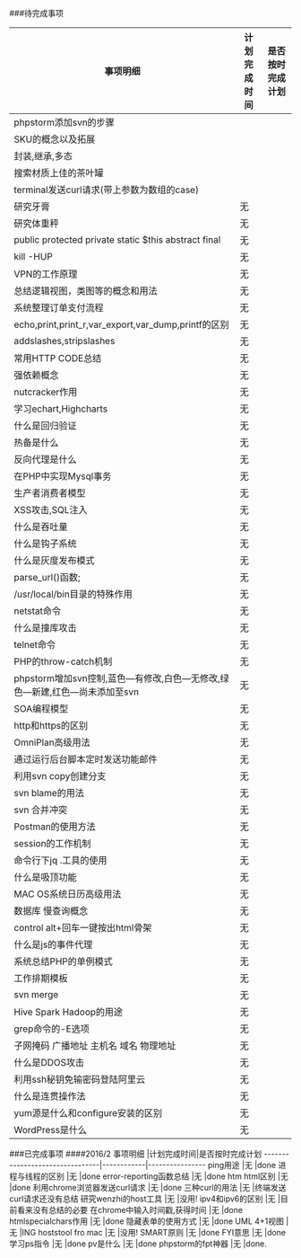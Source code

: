 ###待完成事项

事项明细                        |计划完成时间|是否按时完成计划
--------------------------------|------------|----------------
phpstorm添加svn的步骤           |            |
SKU的概念以及拓展               |            |
封装,继承,多态                  |            |
搜索材质上佳的茶叶罐            |            |
terminal发送curl请求(带上参数为数组的case)| |
研究牙膏                        |无          |
研究体重秤                      |无          |
public protected private static $this abstract final|无|
kill -HUP                       |无          |
VPN的工作原理                   |无          |
总结逻辑视图，类图等的概念和用法|无          |
系统整理订单支付流程            |无          |
echo,print,print_r,var_export,var_dump,printf的区别|无|
addslashes,stripslashes         |无          |
常用HTTP CODE总结               |无          |
强依赖概念                      |无          |
nutcracker作用                  |无          |
学习echart,Highcharts           |无          |
什么是回归验证                  |无          |
热备是什么                      |无          |
反向代理是什么                  |无          |
在PHP中实现Mysql事务            |无          |
生产者消费者模型                |无          |
XSS攻击,SQL注入                 |无          |
什么是吞吐量                    |无          |
什么是钩子系统                  |无          |
什么是灰度发布模式              |无          |
parse_url()函数;                |无          |
/usr/local/bin目录的特殊作用    |无          |
netstat命令                     |无          |
什么是撞库攻击                  |无          |
telnet命令                      |无          |
PHP的throw-catch机制            |无          |
phpstorm增加svn控制,蓝色—有修改,白色—无修改,绿色—新建,红色—尚未添加至svn|无||
SOA编程模型                     |无          |
http和https的区别               |无          |
OmniPlan高级用法                |无          |
通过运行后台脚本定时发送功能邮件|无          |
利用svn copy创建分支            |无          |
svn blame的用法                 |无          |
svn 合并冲突                    |无          |
Postman的使用方法               |无          |
session的工作机制               |无          |
命令行下jq .工具的使用          |无          |
什么是吸顶功能                  |无          |
MAC OS系统日历高级用法          |无          |
数据库 慢查询概念               |无          |
control alt+回车一键按出html骨架|无          |
什么是js的事件代理              |无          |
系统总结PHP的单例模式           |无          |
工作排期模板                    |无          |
svn merge                       |无          |
Hive Spark Hadoop的用途         |无          |
grep命令的-E选项                |无          |
子网掩码 广播地址 主机名 域名 物理地址|无    |
什么是DDOS攻击                  |无          |
利用ssh秘钥免输密码登陆阿里云   |无          |
什么是连贯操作法                |无          |
yum源是什么和configure安装的区别|无          |
WordPress是什么                 |无          |

###已完成事项
####2016/2
事项明细                        |计划完成时间|是否按时完成计划
--------------------------------|------------|----------------
ping用途                        |无          |done
进程与线程的区别                |无          |done
error-reporting函数总结         |无          |done
htm html区别                    |无          |done
利用chrome浏览器发送curl请求    |无          |done
三种curl的用法                  |无          |终端发送curl请求还没有总结
研究wenzhi的host工具            |无          |没用!
ipv4和ipv6的区别                |无          |目前看来没有总结的必要
在chrome中输入时间戳,获得时间   |无          |done
htmlspecialchars作用            |无          |done
隐藏表单的使用方式              |无          |done
UML 4+1视图                     |无          |ING
hoststool fro mac               |无          |没用!
SMART原则                       |无          |done
FYI意思                         |无          |done
学习ps指令                      |无          |done
pv是什么                        |无          |done
phpstorm的fpt神器               |无          |done.
